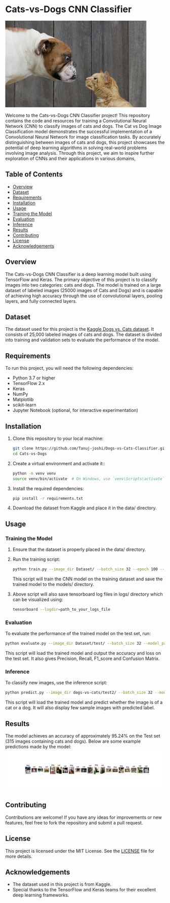 # Cats-vs-Dogs CNN Classifier

![Description of image](intro-image.png)

Welcome to the Cats-vs-Dogs CNN Classifier project! This repository contains the code and resources for training a Convolutional Neural Network (CNN) to classify images of cats and dogs. The Cat vs Dog Image Classification model demonstrates the successful implementation of a Convolutional Neural Network for image classification tasks. By accurately distinguishing between images of cats and dogs, this project showcases the potential of deep learning algorithms in solving real-world problems involving image analysis. Through this project, we aim to inspire further exploration of CNNs and their applications in various domains,

## Table of Contents

- [Overview](#overview)
- [Dataset](#dataset)
- [Requirements](#requirements)
- [Installation](#installation)
- [Usage](#usage)
- [Training the Model](#training-the-model)
- [Evaluation](#evaluation)
- [Inference](#inference)
- [Results](#results)
- [Contributing](#contributing)
- [License](#license)
- [Acknowledgements](#acknowledgements)

## Overview

The Cats-vs-Dogs CNN Classifier is a deep learning model built using TensorFlow and Keras. The primary objective of this project is to classify images into two categories: cats and dogs. The model is trained on a large dataset of labeled images (25000 images of Cats and Dogs) and is capable of achieving high accuracy through the use of convolutional layers, pooling layers, and fully connected layers.

## Dataset

The dataset used for this project is the [Kaggle Dogs vs. Cats dataset](https://www.kaggle.com/c/dogs-vs-cats). It consists of 25,000 labeled images of cats and dogs. The dataset is divided into training and validation sets to evaluate the performance of the model.

## Requirements

To run this project, you will need the following dependencies:

- Python 3.7 or higher
- TensorFlow 2.x
- Keras
- NumPy
- Matplotlib
- scikit-learn
- Jupyter Notebook (optional, for interactive experimentation)

## Installation

1. Clone this repository to your local machine:

   ```bash
   git clone https://github.com/Tanuj-joshi/Dogs-vs-Cats-Classifier.git 
   cd Cats-vs-Dogs
   ```

2. Create a virtual environment and activate it::

   ```bash
   python -m venv venv
   source venv/bin/activate  # On Windows, use `venv\Scripts\activate`
   ```

3. Install the required dependencies:

   ```bash
   pip install -r requirements.txt
   ```
4. Download the dataset from Kaggle and place it in the data/ directory.

## Usage

### Training the Model

1. Ensure that the dataset is properly placed in the data/ directory.

2. Run the training script:

   ```bash
   python train.py --image_dir Dataset/ --batch_size 32 --epoch 100 --patience 3 --model_path model/
   ```
   This script will train the CNN model on the training dataset and save the trained model to the models/ directory.

3. Above script will also save tensorboard log files in logs/ directory which can be visualized using:

   ```bash
   tensorboard --logdir=path_to_your_logs_file
   ```

### Evaluation

 To evaluate the performance of the trained model on the test set, run:

   ```bash
   python evaluate.py --image_dir Dataset/test/ --batch_size 32 --model_path model/
   ```
This script will load the trained model and output the accuracy and loss on the test set.
It also gives Precision, Recall, F1_score and Confusion Matrix.


### Inference

To classify new images, use the inference script:

   ```bash
   python predict.py --image_dir dogs-vs-cats/test2/ --batch_size 32 --model_path model/
   ```
This script will load the trained model and predict whether the image is of a cat or a dog. 
It will also display few sample images with predicted label.

## Results

The model achieves an accuracy of approximately 95.24% on the Test set (315 images containing cats and dogs). Below are some example predictions made by the model:
![Description of image](sample_result.png)
## Contributing

Contributions are welcome! If you have any ideas for improvements or new features, feel free to fork the repository and submit a pull request.

## License

This project is licensed under the MIT License. See the [LICENSE](LICENSE) file for more details.

## Acknowledgements

- The dataset used in this project is from Kaggle.
- Special thanks to the TensorFlow and Keras teams for their excellent deep learning frameworks.



